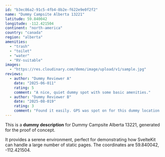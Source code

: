 ```yaml
---
id: "b3ec86a2-91c5-4fb4-8b2e-f622e9e0f2f2"
name: "Dummy Campsite Alberta 13221"
latitude: 59.840042
longitude: -112.421504
continent: "north-america"
country: "canada"
region: "alberta"
amenities:
  - "trash"
  - "toilet"
  - "water"
  - "RV-suitable"
images:
  - "https://res.cloudinary.com/demo/image/upload/v1/sample.jpg"
reviews:
  - author: "Dummy Reviewer A"
    date: "2025-06-011"
    rating: 5
    comment: "A nice, quiet dummy spot with some basic amenities."
  - author: "Dummy Reviewer B"
    date: "2025-08-019"
    rating: 3
    comment: "Found it easily. GPS was spot on for this dummy location."
---
```


This is a **dummy description** for Dummy Campsite Alberta 13221, generated for the proof of concept.

It provides a serene environment, perfect for demonstrating how SvelteKit can handle a large number of static pages. The coordinates are 59.840042, -112.421504.
